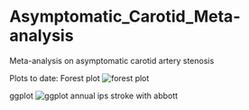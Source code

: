 # Asymptomatic_Carotid_Meta-analysis
Meta-analysis on asymptomatic carotid artery stenosis

Plots to date:
Forest plot
![forest plot](https://user-images.githubusercontent.com/84559770/119111949-ea950f80-ba66-11eb-8d41-24048e28b4ce.png)

ggplot
![ggplot annual ips stroke with abbott](https://user-images.githubusercontent.com/84559770/119111997-f7196800-ba66-11eb-9354-68caff7d7d11.png)
